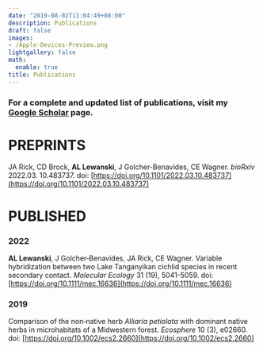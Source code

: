 ```yaml
---
date: "2019-08-02T11:04:49+08:00"
description: Publications
draft: false
images:
- /Apple-Devices-Preview.png
lightgallery: false
math:
  enable: true
title: Publications
---
```


### For a complete and updated list of publications, visit my [Google Scholar](https://scholar.google.com/citations?user=5K9veZYAAAAJ&hl=en) page.

# PREPRINTS
JA Rick, CD Brock, **AL Lewanski**, J Golcher-Benavides, CE Wagner. *bioRxiv* 2022.03. 10.483737. doi: [https://doi.org/10.1101/2022.03.10.483737](https://doi.org/10.1101/2022.03.10.483737)
<br>

# PUBLISHED

### 2022
**AL Lewanski**, J Golcher‐Benavides, JA Rick, CE Wagner. Variable hybridization between two Lake Tanganyikan cichlid species in recent secondary contact. *Molecular Ecology* 31 (19), 5041-5059. doi: [https://doi.org/10.1111/mec.16636](https://doi.org/10.1111/mec.16636)


### 2019
Comparison of the non‐native herb *Alliaria petiolata* with dominant native herbs in microhabitats of a Midwestern forest. *Ecosphere* 10 (3), e02660. doi: [https://doi.org/10.1002/ecs2.2660](https://doi.org/10.1002/ecs2.2660)
